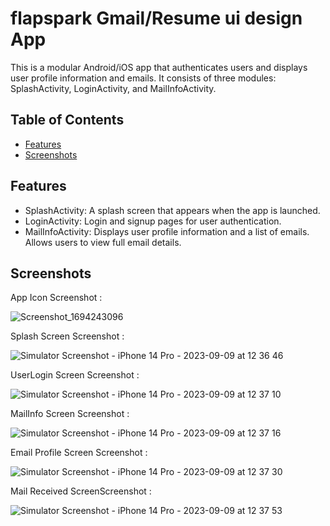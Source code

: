 # flapspark Gmail/Resume ui design App


This is a modular Android/iOS app that authenticates users and displays user profile information and emails. It consists of three modules: SplashActivity, LoginActivity, and MailInfoActivity.

## Table of Contents

- [Features](#features)
- [Screenshots](#screenshots)


## Features

- SplashActivity: A splash screen that appears when the app is launched.
- LoginActivity: Login and signup pages for user authentication.
- MailInfoActivity: Displays user profile information and a list of emails. Allows users to view full email details.

## Screenshots

App Icon Screenshot :

![Screenshot_1694243096](https://github.com/Ramesh123-bot/ramesh-flapspark-gmail/assets/83639558/d9a7377b-c1c9-4368-9187-f65c669b937e)

Splash Screen Screenshot :

![Simulator Screenshot - iPhone 14 Pro - 2023-09-09 at 12 36 46](https://github.com/Ramesh123-bot/ramesh-flapspark-gmail/assets/83639558/118bca3c-d75b-4d7c-82fa-30ddf470b7f1)

UserLogin Screen Screenshot :

![Simulator Screenshot - iPhone 14 Pro - 2023-09-09 at 12 37 10](https://github.com/Ramesh123-bot/ramesh-flapspark-gmail/assets/83639558/862eb346-44e2-4f4b-afb6-215af53f6516)

MailInfo Screen Screenshot :

![Simulator Screenshot - iPhone 14 Pro - 2023-09-09 at 12 37 16](https://github.com/Ramesh123-bot/ramesh-flapspark-gmail/assets/83639558/47fd92ce-d171-4254-91db-6dbf1239b30b)

Email Profile Screen Screenshot :

![Simulator Screenshot - iPhone 14 Pro - 2023-09-09 at 12 37 30](https://github.com/Ramesh123-bot/ramesh-flapspark-gmail/assets/83639558/a114fcdf-1f7b-4c8c-ab3c-4c8a328b8428)

Mail Received ScreenScreenshot :

![Simulator Screenshot - iPhone 14 Pro - 2023-09-09 at 12 37 53](https://github.com/Ramesh123-bot/ramesh-flapspark-gmail/assets/83639558/1da91140-94d9-41aa-87d3-ffdbaf21f6b9)
